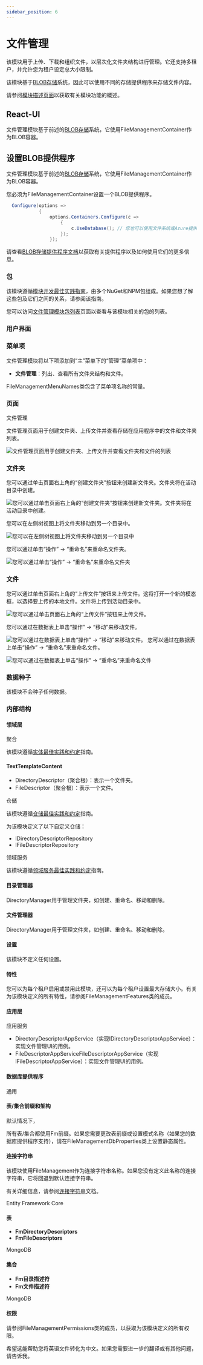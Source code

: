 ```yaml
---
sidebar_position: 6
---
```


# 文件管理


该模块用于上传、下载和组织文件，以层次化文件夹结构进行管理。它还支持多租户，并允许您为租户设定总大小限制。

该模块基于[BLOB存储](https://docs.abp.io/en/abp/latest/Blob-Storing)系统，因此可以使用不同的存储提供程序来存储文件内容。

请参阅[模块描述页面](https://commercial.abp.io/modules/Volo.FileManagement)以获取有关模块功能的概述。

React-UI
--------

文件管理模块基于前述的[BLOB存储](https://docs.abp.io/en/abp/latest/Blob-Storing)系统，它使用FileManagementContainer作为BLOB容器。

设置BLOB提供程序
---------------------

文件管理模块基于前述的[BLOB存储](https://docs.abp.io/en/abp/latest/Blob-Storing)系统，它使用FileManagementContainer作为BLOB容器。

您必须为FileManagementContainer设置一个BLOB提供程序。

```C#
  Configure(options =>
            {
                options.Containers.Configure(c =>
                    {
                        c.UseDatabase(); // 您也可以使用文件系统或Azure提供程序。
                    });
                });
```

请查看[BLOB存储提供程序文档](https://docs.abp.io/en/abp/latest/Blob-Storing#blob-storage-providers)以获取有关提供程序以及如何使用它们的更多信息。

### 包

该模块遵循[模块开发最佳实践指南](https://docs.abp.io/en/abp/latest/Best-Practices/Index)，由多个NuGet和NPM包组成。如果您想了解这些包及它们之间的关系，请参阅该指南。

您可以访问[文件管理模块包列表](https://abp.io/packages?moduleName=Volo.FileManagement)页面以查看与该模块相关的包的列表。

### 用户界面

### 菜单项

文件管理模块将以下项添加到“主”菜单下的“管理”菜单项中：

* **文件管理**：列出、查看所有文件夹结构和文件。

FileManagementMenuNames类包含了菜单项名称的常量。

### 页面

文件管理

文件管理页面用于创建文件夹、上传文件并查看存储在应用程序中的文件和文件夹列表。

![文件管理页面用于创建文件夹、上传文件并查看文件夹和文件的列表](https://raaghustorageaccount.blob.core.windows.net/raaghu-docs/file-management.png)

### 文件夹

您可以通过单击页面右上角的“创建文件夹”按钮来创建新文件夹。文件夹将在活动目录中创建。

![您可以通过单击页面右上角的“创建文件夹”按钮来创建新文件夹。文件夹将在活动目录中创建。](https://raaghustorageaccount.blob.core.windows.net/raaghu-docs/file-management-new.png)

您可以在左侧树视图上将文件夹移动到另一个目录中。

![您可以在左侧树视图上将文件夹移动到另一个目录中](https://raaghustorageaccount.blob.core.windows.net/raaghu-docs/file-management-move.png)

您可以通过单击“操作” -> “重命名”来重命名文件夹。

![您可以通过单击“操作” -> “重命名”来重命名文件夹](https://raaghustorageaccount.blob.core.windows.net/raaghu-docs/file-management-rename.png)
### 文件

您可以通过单击页面右上角的“上传文件”按钮来上传文件。这将打开一个新的模态框，以选择要上传的本地文件。文件将上传到活动目录中。

![您可以通过单击页面右上角的“上传文件”按钮来上传文件。](https://raaghustorageaccount.blob.core.windows.net/raaghu-docs/file-management-upload.png)

您可以通过在数据表上单击“操作” -> “移动”来移动文件。

![您可以通过在数据表上单击“操作” -> “移动”来移动文件。](https://raaghustorageaccount.blob.core.windows.net/raaghu-docs/file-management-move.png)
您可以通过在数据表上单击“操作” -> “重命名”来重命名文件。

![您可以通过在数据表上单击“操作” -> “重命名”来重命名文件](https://raaghustorageaccount.blob.core.windows.net/raaghu-docs/file-management-rename-edit.png)
### 数据种子

该模块不会种子任何数据。

### 内部结构

#### 领域层

聚合

该模块遵循[实体最佳实践和约定](https://docs.abp.io/en/abp/latest/Best-Practices/Entities)指南。

#### TextTemplateContent

* DirectoryDescriptor（聚合根）：表示一个文件夹。
* FileDescriptor（聚合根）：表示一个文件。

仓储

该模块遵循[仓储最佳实践和约定](https://docs.abp.io/en/abp/latest/Best-Practices/Repositories)指南。

为该模块定义了以下自定义仓储：

* IDirectoryDescriptorRepository
* IFileDescriptorRepository

领域服务

该模块遵循[领域服务最佳实践和约定](https://docs.abp.io/en/abp/latest/Best-Practices/Domain-Services)指南。

#### 目录管理器

DirectoryManager用于管理文件夹，如创建、重命名、移动和删除。

#### 文件管理器

DirectoryManager用于管理文件夹，如创建、重命名、移动和删除。

#### 设置

该模块不定义任何设置。

#### 特性

您可以为每个租户启用或禁用此模块，还可以为每个租户设置最大存储大小。有关为该模块定义的所有特性，请参阅FileManagementFeatures类的成员。

#### 应用层

应用服务

* DirectoryDescriptorAppService（实现IDirectoryDescriptorAppService）：实现文件管理UI的用例。
* FileDescriptorAppServiceFileDescriptorAppService（实现IFileDescriptorAppService）：实现文件管理UI的用例。

#### 数据库提供程序

通用

#### 表/集合前缀和架构

默认情况下，

所有表/集合都使用Fm前缀。如果您需要更改表前缀或设置模式名称（如果您的数据库提供程序支持），请在FileManagementDbProperties类上设置静态属性。

#### 连接字符串

该模块使用FileManagement作为连接字符串名称。如果您没有定义此名称的连接字符串，它将回退到默认连接字符串。

有关详细信息，请参阅[连接字符串](https://docs.abp.io/en/abp/latest/Connection-Strings)文档。

Entity Framework Core

#### 表

* **FmDirectoryDescriptors**
* **FmFileDescriptors**

MongoDB

#### 集合

* **Fm目录描述符**
* **Fm文件描述符**

MongoDB

#### 权限

请参阅FileManagementPermissions类的成员，以获取为该模块定义的所有权限。

希望这能帮助您将英语文件转化为中文。如果您需要进一步的翻译或有其他问题，请告诉我。
